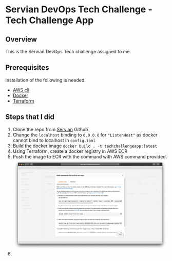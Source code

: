 # Servian DevOps Tech Challenge - Tech Challenge App

[license]: https://github.com/DragonBlazer76/techchallenge

## Overview

This is the Servian DevOps Tech challenge assigned to me. 

## Prerequisites

Installation of the following is needed:
- [AWS cli](https://docs.aws.amazon.com/cli/latest/userguide/cli-chap-install.html)
- [Docker](https://docs.docker.com/get-docker/)
- [Terraform](https://learn.hashicorp.com/tutorials/terraform/install-cli)

## Steps that I did
1. Clone the repo from [Servian](https://github.com/servian/TechChallengeApp) Github
2. Change the `localhost` binding to `0.0.0.0` for `"ListenHost"` as docker cannot bind to localhost in `config.toml`
3. Build the docker image `docker build . -t techchallengeapp:latest`
4. Using Terraform, create a docker registry in AWS ECR
5. Push the image to ECR with the command with AWS command provided.
![guide](doc/images/ECR_guide.png)
6. 
